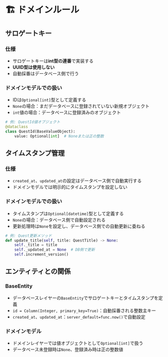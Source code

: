 # 🏗️ ドメインルール

## サロゲートキー

### 仕様
- サロゲートキーは**int型の連番**で実装する
- **UUID型は使用しない**
- 自動採番はデータベース側で行う

### ドメインモデルでの扱い
- IDは`Optional[int]`型として定義する
- `None`の場合：まだデータベースに登録されていない新規オブジェクト
- `int`値の場合：データベースに登録済みのオブジェクト

```python
# 例: QuestId値オブジェクト
@dataclass
class QuestId(BaseValueObject):
    value: Optional[int]  # Noneまたは正の整数
```

## タイムスタンプ管理

### 仕様
- `created_at`、`updated_at`の設定はデータベース側で自動実行する
- ドメインモデルでは明示的にタイムスタンプを設定しない

### ドメインモデルでの扱い
- タイムスタンプは`Optional[datetime]`型として定義する
- `None`の場合：データベース側で自動設定される
- 更新処理時は`None`を設定し、データベース側での自動更新に委ねる

```python
# 例: Quest更新メソッド
def update_title(self, title: QuestTitle) -> None:
    self._title = title
    self._updated_at = None  # DB側で更新
    self.increment_version()
```

## エンティティとの関係

### BaseEntity
- データベースレイヤーの`BaseEntity`でサロゲートキーとタイムスタンプを定義
- `id = Column(Integer, primary_key=True)`：自動採番される整数主キー
- `created_at`、`updated_at`：`server_default=func.now()`で自動設定

### ドメインモデル
- ドメインレイヤーでは値オブジェクトとして`Optional[int]`で扱う
- データベース未登録時は`None`、登録済み時は正の整数値